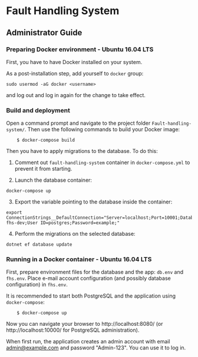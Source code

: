 # Fault Handling System

## Administrator Guide

### Preparing Docker environment - Ubuntu 16.04 LTS

First, you have to have Docker installed on your system.

As a post-installation step, add yourself to `docker` group:

`sudo usermod -aG docker <username>`

and log out and log in again for the change to take effect.

### Build and deployment

Open a command prompt and navigate to the project folder
`Fault-handling-system/`. Then use the following commands to build
your Docker image:
```
    $ docker-compose build
```

Then you have to apply migrations to the database. To do this:

1. Comment out `fault-handling-system` container in `docker-compose.yml`
to prevent it from starting.

2. Launch the database container:
```
docker-compose up
```

3. Export the variable pointing to the database inside the container:
```
export ConnectionStrings__DefaultConnection="Server=localhost;Port=10001;Database=Pwr-fhs-dev;User ID=postgres;Password=example;"
```

4. Perform the migrations on the selected database:
```
dotnet ef database update
```

### Running in a Docker container - Ubuntu 16.04 LTS

First, prepare environment files for the database and the app: `db.env`
and `fhs.env`. Place e-mail account configuration (and possibly database
configuration) in `fhs.env`.

It is recommended to start both PostgreSQL
and the application using `docker-compose`:
```
    $ docker-compose up
```

Now you can navigate your browser to http://localhost:8080/
(or http://localhost:10000/ for PostgreSQL administration).

When first run, the application creates an admin account
with email admin@example.com and password "Admin-123".
You can use it to log in.
